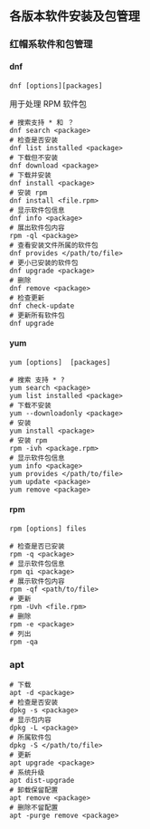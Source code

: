 ## 各版本软件安装及包管理

### 红帽系软件和包管理

#### dnf

`dnf [options][packages]`

用于处理 RPM 软件包

```shell
# 搜索支持 * 和 ？
dnf search <package>
# 检查是否安装
dnf list installed <package>
# 下载但不安装
dnf download <package>
# 下载并安装
dnf install <package>
# 安装 rpm
dnf install <file.rpm>
# 显示软件包信息
dnf info <package>
# 展出软件包内容
rpm -ql <package>
# 查看安装文件所属的软件包
dnf provides </path/to/file>
# 更小已安装的软件包
dnf upgrade <package>
# 删除
dnf remove <package>
# 检查更新
dnf check-update
# 更新所有软件包
dnf upgrade
```

#### yum

`yum [options]  [packages]`

```shell
# 搜索 支持 * ?
yum search <package>
yum list installed <package>
# 下载不安装
yum --downloadonly <package>
# 安装
yum install <package>
# 安装 rpm
rpm -ivh <package.rpm>
# 显示软件包信息
yum info <package>
yum provides </path/to/file>
yum update <package>
yum remove <package>
```

#### rpm

`rpm [options] files`

```shell
# 检查是否已安装
rpm -q <package>
# 显示软件包信息
rpm qi <package>
# 展示软件包内容
rpm -qf <path/to/file>
# 更新
rpm -Uvh <file.rpm>
# 删除
rpm -e <package>
# 列出
rpm -qa
```

### apt

```shell
# 下载
apt -d <package>
# 检查是否安装
dpkg -s <package>
# 显示包内容
dpkg -L <package>
# 所属软件包
dpkg -S </path/to/file>
# 更新
apt upgrade <package>
# 系统升级
apt dist-upgrade
# 卸载保留配置
apt remove <package>
# 删除不留配置
apt -purge remove <package>
```